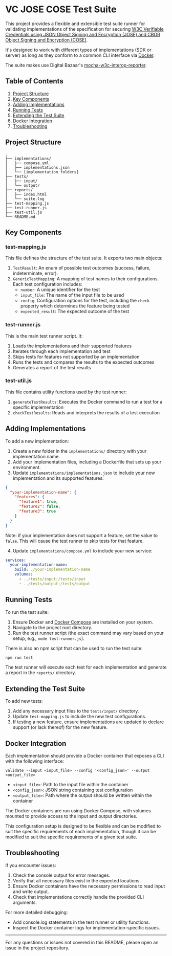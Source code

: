 # VC JOSE COSE Test Suite

This project provides a flexible and extensible test suite runner for validating implementations of the specification
for securing [W3C Verifiable Credentials using JSON Object Signing and Encryption (JOSE) and CBOR Object Signing and
Encryption (COSE)](https://www.w3.org/TR/vc-jose-cose).

It's designed to work with different types of implementations (SDK or server) as long as they conform to a common CLI
interface via [Docker](https://www.docker.com/).

The suite makes use Digital Bazaar's [mocha-w3c-interop-reporter](https://github.com/digitalbazaar/mocha-w3c-interop-reporter).

## Table of Contents

1. [Project Structure](#project-structure)
2. [Key Components](#key-components)
3. [Adding Implementations](#adding-implementations)
4. [Running Tests](#running-tests)
5. [Extending the Test Suite](#extending-the-test-suite)
6. [Docker Integration](#docker-integration)
7. [Troubleshooting](#troubleshooting)

## Project Structure

```
.
├── implementations/
│   ├── compose.yml
│   ├── implementations.json
│   └── [implementation folders]
├── tests/
│   ├── input/
│   └── output/
├── reports/
│   ├── index.html
│   └── suite.log
├── test-mapping.js
├── test-runner.js
├── test-util.js
└── README.md
```

## Key Components

### test-mapping.js

This file defines the structure of the test suite. It exports two main objects:

1. `TestResult`: An enum of possible test outcomes (success, failure, indeterminate, error).
2. `GenericTestMapping`: A mapping of test names to their configurations. Each test configuration includes:
    - `number`: A unique identifier for the test
    - `input_file`: The name of the input file to be used
    - `config`: Configuration options for the test, including the `check` property which determines the feature being tested
    - `expected_result`: The expected outcome of the test

### test-runner.js

This is the main test runner script. It:

1. Loads the implementations and their supported features
2. Iterates through each implementation and test
3. Skips tests for features not supported by an implementation
4. Runs the tests and compares the results to the expected outcomes
5. Generates a report of the test results

### test-util.js

This file contains utility functions used by the test runner:

1. `generateTestResults`: Executes the Docker command to run a test for a specific implementation
2. `checkTestResults`: Reads and interprets the results of a test execution

## Adding Implementations

To add a new implementation:

1. Create a new folder in the `implementations/` directory with your implementation name.
2. Add your implementation files, including a Dockerfile that sets up your environment.
3. Update `implementations/implementations.json` to include your new implementation and its supported features:

```json
{
  "your-implementation-name": {
    "features": {
      "feature1": true,
      "feature2": false,
      "feature3": true
    }
  }
}
```

Note: if your implementation does not support a feature, set the value to `false`. This will cause the test runner to
skip tests for that feature.

4. Update `implementations/compose.yml` to include your new service:

```yaml
services:
  your-implementation-name:
    build: ./your-implementation-name
    volumes:
      - ../tests/input:/tests/input
      - ../tests/output:/tests/output
```

## Running Tests

To run the test suite:

1. Ensure Docker and [Docker Compose](https://docs.docker.com/compose/) are installed on your system.
2. Navigate to the project root directory.
3. Run the test runner script (the exact command may vary based on your setup, e.g., `node test-runner.js`).

There is also an npm script that can be used to run the test suite:

```sh
npm run test
```

The test runner will execute each test for each implementation and generate a report in the `reports/` directory.

## Extending the Test Suite

To add new tests:

1. Add any necessary input files to the `tests/input/` directory.
2. Update `test-mapping.js` to include the new test configurations.
3. If testing a new feature, ensure implementations are updated to declare support (or lack thereof) for the new feature.

## Docker Integration

Each implementation should provide a Docker container that exposes a CLI with the following interface:

```
validate --input <input_file> --config '<config_json>' --output <output_file>
```

- `<input_file>`: Path to the input file within the container
- `<config_json>`: JSON string containing test configuration
- `<output_file>`: Path where the output should be written within the container

The Docker containers are run using Docker Compose, with volumes mounted to provide access to the input and output directories.

This configuration setup is designed to be flexible and can be modified to suit the specific requirements of each implementation,
though it can be modified to suit the specific requirements of a given test suite.

## Troubleshooting

If you encounter issues:

1. Check the console output for error messages.
2. Verify that all necessary files exist in the expected locations.
3. Ensure Docker containers have the necessary permissions to read input and write output.
4. Check that implementations correctly handle the provided CLI arguments.

For more detailed debugging:
- Add console.log statements in the test runner or utility functions.
- Inspect the Docker container logs for implementation-specific issues.

---

For any questions or issues not covered in this README, please open an issue in the project repository.
